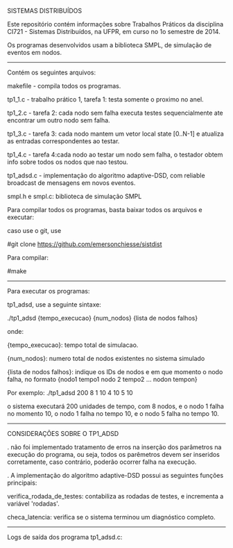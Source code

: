 SISTEMAS DISTRIBUÍDOS

Este repositório contém informações sobre Trabalhos Práticos da disciplina CI721 - Sistemas Distribuídos, na UFPR, em curso no 1o semestre de 2014.


Os programas desenvolvidos usam a biblioteca SMPL, de simulação de eventos em nodos.


---------------------

Contém os seguintes arquivos:


makefile - compila todos os programas.

tp1_1.c - trabalho prático 1, tarefa 1: testa somente o proximo no anel.

tp1_2.c - tarefa 2: cada nodo sem falha executa testes sequencialmente ate encontrar um outro nodo sem falha.

tp1_3.c - tarefa 3: cada nodo mantem um vetor local state [0..N-1] e atualiza as entradas correspondentes ao testar.

tp1_4.c - tarefa 4:cada nodo ao testar um nodo sem falha, o testador obtem info sobre todos os nodos que nao testou.

tp1_adsd.c - implementação do algoritmo adaptive-DSD, com reliable broadcast de mensagens em novos eventos.

smpl.h e smpl.c: biblioteca de simulação SMPL


Para compilar todos os programas, basta baixar todos os arquivos e executar:

caso use o git, use

#git clone https://github.com/emersonchiesse/sistdist


Para compilar:

#make

-----------------------

Para executar os programas:


tp1_adsd, use a seguinte sintaxe:

./tp1_adsd {tempo_execucao} {num_nodos} {lista de nodos falhos}

onde:

{tempo_execucao}: tempo total de simulacao. 

{num_nodos}: numero total de nodos existentes no sistema simulado

{lista de nodos falhos}: indique os IDs de nodos e em que momento o nodo falha, no formato {nodo1 tempo1 nodo 2 tempo2 ... nodon tempon}


Por exemplo: ./tp1_adsd 200 8 1 10 4 10 5 10 

o sistema executará 200 unidades de tempo, com 8 nodos, e o nodo 1 falha no momento 10, o nodo 1 falha no tempo 10, e o nodo 5 falha no tempo 10.


--------------------

CONSIDERAÇÕES SOBRE O TP1_ADSD


. não foi implementado tratamento de erros na inserção dos parâmetros na execução do programa, ou seja, todos os parêmetros devem ser inseridos corretamente, caso contrário, poderão ocorrer falha na execução.


. A implementação do algoritmo adaptive-DSD possui as seguintes funções principais:


verifica_rodada_de_testes: contabiliza as rodadas de testes, e incrementa a variável 'rodadas'.


checa_latencia: verifica se o sistema terminou um diagnóstico completo.


----------------------

Logs de saída dos programa tp1_adsd.c:


